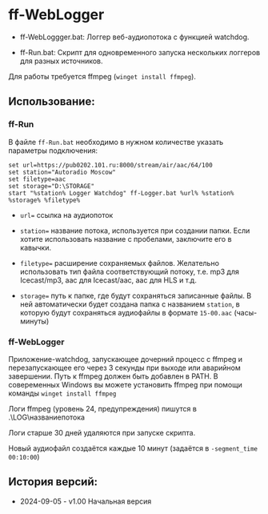 # ff-WebLogger

* ff-WebLoggger.bat: Логгер веб-аудиопотока с функцией watchdog.

* ff-Run.bat: Скрипт для одновременного запуска нескольких логгеров для разных источников.

Для работы требуется ffmpeg (`winget install ffmpeg`).


## Использование:

### ff-Run

В файле `ff-Run.bat` необходимо в нужном количестве указать параметры подключения:

```
set url=https://pub0202.101.ru:8000/stream/air/aac/64/100
set station="Autoradio Moscow"
set filetype=aac
set storage="D:\STORAGE"
start "%station% Logger Watchdog" ff-Logger.bat %url% %station% %storage% %filetype%
```

* `url=` ссылка на аудиопоток

* `station=` название потока, используется при создании папки.
Если хотите использовать название с пробелами, заключите его в кавычки.

* `filetype=` расширение сохраняемых файлов. Желательно использовать тип файла
соответствующий потоку, т.е. mp3 для Icecast/mp3, aac для Icecast/aac, aac для HLS и т.д.

* `storage=` путь к папке, где будут сохраняться записанные файлы. В ней автоматически
будет создана папка с названием `station`, в которую будут сохраняться
аудиофайлы в формате `15-00.aac` (часы-минуты)


### ff-WebLogger

Приложение-watchdog, запускающее дочерний процесс с ffmpeg и перезапускающее его
через 3 секунды при выходе или аварийном завершении. Путь к ffmpeg должен быть
добавлен в PATH. В совеременных Windows вы можете установить ffmpeg при помощи
команды `winget install ffmpeg`

Логи ffmpeg (уровень 24, предупреждения) пишутся в .\LOG\названиепотока

Логи старше 30 дней удаляются при запуске скрипта.

Новый аудиофайл создаётся каждые 10 минут (задаётся в `-segment_time 00:10:00`)

## История версий:
* 2024-09-05 - v1.00 Начальная версия
